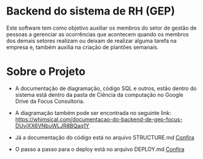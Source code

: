 # Backend do sistema de RH (GEP)

Este software tem como objetivo auxiliar os membros do setor de gestão de pessoas a gerenciar as ocorrências que acontecem quando os membros dos demais setores realizam ou deixam de realizar alguma tarefa na empresa e, também auxilia na criação de plantões semanais.

# Sobre o Projeto

- A documentação de diagramação, código SQL e outros, estão dentro do sistema está dentro da pasta de Ciência da computação no Google Drive da Focus Consultoria.

- A diagramação também pode ser encontrada no seguinte link:
  https://whimsical.com/documentacao-do-backend-de-gep-focus-DUvjXX6VNbuWLJR8BQaq1Y

- Já a documentação do código está no arquivo STRUCTURE.md
  [Confira](./STRUCTURE.md)

- O passo a passo para o deploy está no arquivo DEPLOY.md
  [Confira](./DEPLOY.md)
